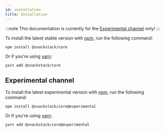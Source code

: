 ```yaml
---
id: installation
title: Installation
---
```


:::note
This documentation is currently for the [Experimental channel](#experimental-channel) only!
:::

To install the latest stable version with [npm](https://www.npmjs.com/get-npm), run the following command:

```
npm install @snackstack/core
```

Or if you're using [yarn](https://classic.yarnpkg.com/docs/install/):

```
yarn add @snackstack/core
```

## Experimental channel

To install the latest experimental version with [npm](https://www.npmjs.com/get-npm), run the following command:

```
npm install @snackstack/core@experimental
```

Or if you're using [yarn](https://classic.yarnpkg.com/docs/install/):

```
yarn add @snackstack/core@experimental
```
